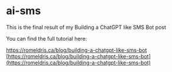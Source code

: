 # ai-sms

This is the final result of my Building a ChatGPT like SMS Bot post

You can find the full tutorial here:

https://romeldris.ca/blog/building-a-chatgpt-like-sms-bot
[https://romeldris.ca/blog/building-a-chatgpt-like-sms-bot](https://romeldris.ca/blog/building-a-chatgpt-like-sms-bot)
